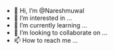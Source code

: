 - 👋 Hi, I’m @Nareshmuwal
- 👀 I’m interested in ...
- 🌱 I’m currently learning ...
- 💞️ I’m looking to collaborate on ...
- 📫 How to reach me ...

<!---
Nareshmuwal/Nareshmuwal is a ✨ special ✨ repository because its `README.md` (this file) appears on your GitHub profile.
You can click the Preview link to take a look at your changes.
--->
